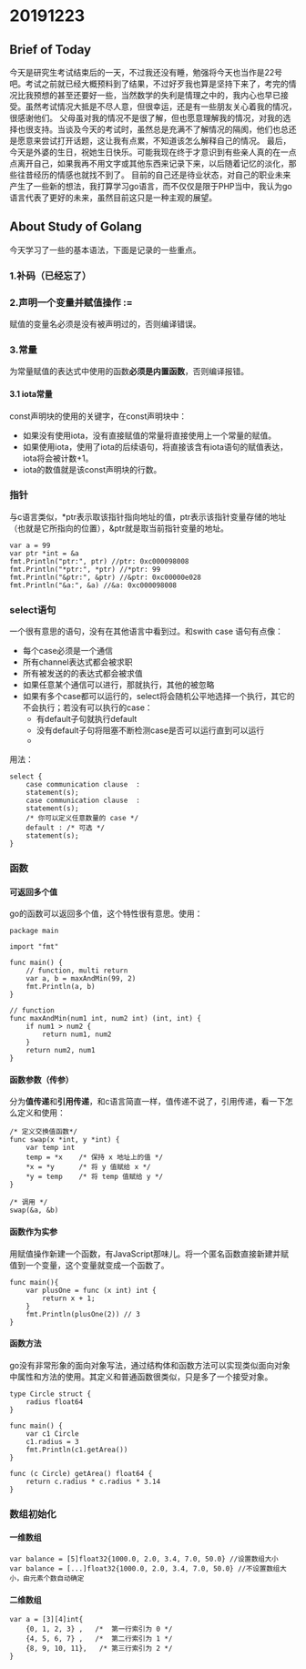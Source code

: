 # 20191223
##   Brief of Today
今天是研究生考试结束后的一天，不过我还没有睡，勉强将今天也当作是22号吧。考试之前就已经大概预料到了结果，不过好歹我也算是坚持下来了，考完的情况比我预想的甚至还要好一些，当然数学的失利是情理之中的，我内心也早已接受。虽然考试情况大抵是不尽人意，但很幸运，还是有一些朋友关心着我的情况，很感谢他们。
父母虽对我的情况不是很了解，但也愿意理解我的情况，对我的选择也很支持。当谈及今天的考试时，虽然总是充满不了解情况的隔阂，他们也总还是愿意来尝试打开话题，这让我有点累，不知道该怎么解释自己的情况。
最后，今天是外婆的生日，祝她生日快乐。可能我现在终于才意识到有些亲人真的在一点点离开自己，如果我再不用文字或其他东西来记录下来，以后随着记忆的淡化，那些往昔经历的情感也就找不到了。
目前的自己还是待业状态，对自己的职业未来产生了一些新的想法，我打算学习go语言，而不仅仅是限于PHP当中，我认为go语言代表了更好的未来，虽然目前这只是一种主观的展望。

## About Study of Golang
今天学习了一些的基本语法，下面是记录的一些重点。
### 1.补码（已经忘了）
### 2.声明一个变量并赋值操作 :=
赋值的变量名必须是没有被声明过的，否则编译错误。
### 3.常量
为常量赋值的表达式中使用的函数**必须是内置函数**，否则编译报错。
#### 3.1 iota常量
const声明块的使用的关键字，在const声明块中：
- 如果没有使用iota，没有直接赋值的常量将直接使用上一个常量的赋值。
- 如果使用iota，使用了iota的后续语句，将直接该含有iota语句的赋值表达，iota将会被计数+1。
- iota的数值就是该const声明块的行数。
### 指针
与c语言类似，*ptr表示取该指针指向地址的值，ptr表示该指针变量存储的地址（也就是它所指向的位置），&ptr就是取当前指针变量的地址。

    var a = 99
    var ptr *int = &a
	fmt.Println("ptr:", ptr) //ptr: 0xc000098008
	fmt.Println("*ptr:", *ptr) //*ptr: 99
    fmt.Println("&ptr:", &ptr) //&ptr: 0xc00000e028
	fmt.Println("&a:", &a) //&a: 0xc000098008

### select语句
一个很有意思的语句，没有在其他语言中看到过。和swith case 语句有点像：
- 每个case必须是一个通信
- 所有channel表达式都会被求职
- 所有被发送的的表达式都会被求值
- 如果任意某个通信可以进行，那就执行，其他的被忽略
- 如果有多个case都可以运行的，select将会随机公平地选择一个执行，其它的不会执行；若没有可以执行的case： 
  - 有default子句就执行default
  - 没有default子句将阻塞不断检测case是否可以运行直到可以运行
  - 
用法：

    select {
        case communication clause  :
        statement(s);      
        case communication clause  :
        statement(s);
        /* 你可以定义任意数量的 case */
        default : /* 可选 */
        statement(s);
    }

### 函数
#### 可返回多个值
go的函数可以返回多个值，这个特性很有意思。使用：

    package main

    import "fmt"

    func main() {
        // function, multi return
        var a, b = maxAndMin(99, 2)
        fmt.Println(a, b)
    }

    // function
    func maxAndMin(num1 int, num2 int) (int, int) {
        if num1 > num2 {
            return num1, num2
        }
        return num2, num1
    }

#### 函数参数（传参）
分为**值传递**和**引用传递**，和c语言简直一样，值传递不说了，引用传递，看一下怎么定义和使用：

    /* 定义交换值函数*/
    func swap(x *int, y *int) {
        var temp int
        temp = *x    /* 保持 x 地址上的值 */
        *x = *y      /* 将 y 值赋给 x */
        *y = temp    /* 将 temp 值赋给 y */
    }

    /* 调用 */
    swap(&a, &b)

#### 函数作为实参
用赋值操作新建一个函数，有JavaScript那味儿。将一个匿名函数直接新建并赋值到一个变量，这个变量就变成一个函数了。

    func main(){
        var plusOne = func (x int) int {
            return x + 1;
        }
        fmt.Println(plusOne(2)) // 3
    }

#### 函数方法
go没有非常形象的面向对象写法，通过结构体和函数方法可以实现类似面向对象中属性和方法的使用。其定义和普通函数很类似，只是多了一个接受对象。

    type Circle struct {
        radius float64
    }

    func main() {
        var c1 Circle
        c1.radius = 3
        fmt.Println(c1.getArea())
    }

    func (c Circle) getArea() float64 {
        return c.radius * c.radius * 3.14
    }

### 数组初始化
#### 一维数组

    var balance = [5]float32{1000.0, 2.0, 3.4, 7.0, 50.0} //设置数组大小
    var balance = [...]float32{1000.0, 2.0, 3.4, 7.0, 50.0} //不设置数组大小，由元素个数自动确定

#### 二维数组

    var a = [3][4]int{  
        {0, 1, 2, 3} ,   /*  第一行索引为 0 */
        {4, 5, 6, 7} ,   /*  第二行索引为 1 */
        {8, 9, 10, 11},   /* 第三行索引为 2 */
    }


